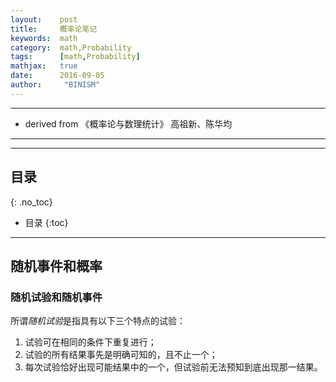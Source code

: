 ```yaml
---
layout:    post
title:     概率论笔记
keywords:  math
category:  math,Probability
tags:      [math,Probability]
mathjax:   true
date:      2016-09-05
author:     "BINISM"
---
```


---

* derived from  《概率论与数理统计》 高祖新、陈华均

---


---

## 目录
{: .no_toc}

* 目录
{:toc}

---

## 随机事件和概率

### 随机试验和随机事件

所谓*随机试验*是指具有以下三个特点的试验：
  1. 试验可在相同的条件下重复进行；
  2. 试验的所有结果事先是明确可知的，且不止一个；
  3. 每次试验恰好出现可能结果中的一个，但试验前无法预知到底出现那一结果。
